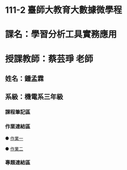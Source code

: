 # 111-2 臺師大教育大數據微學程
# 課名：學習分析工具實務應用
# 授課教師：蔡芸琤 老師
## 姓名：鍾孟霖
## 系級：機電系三年級
### 課程筆記區  

### 作業連結區  
● [作業一](https://github.com/mlchung1231/LATrepo/blob/main/week3/0308.ipynb)  

● [作業二](https://github.com/mlchung1231/LATrepo/blob/main/week5/0322(HW2).ipynb)

### 專題連結區  
